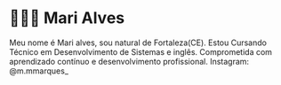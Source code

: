 # 👩🏻‍💻 Mari Alves
Meu nome é Mari alves, sou natural de Fortaleza(CE). Estou Cursando Técnico em Desenvolvimento de Sistemas e inglês. Comprometida com aprendizado contínuo e desenvolvimento profissional.
Instagram: @m.mmarques_
